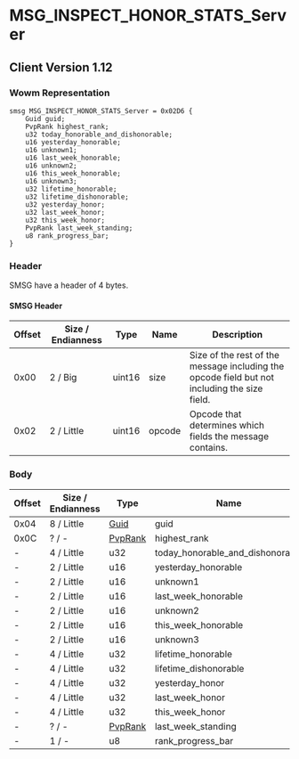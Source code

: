 # MSG_INSPECT_HONOR_STATS_Server
## Client Version 1.12

### Wowm Representation
```rust,ignore
smsg MSG_INSPECT_HONOR_STATS_Server = 0x02D6 {
    Guid guid;
    PvpRank highest_rank;
    u32 today_honorable_and_dishonorable;
    u16 yesterday_honorable;
    u16 unknown1;
    u16 last_week_honorable;
    u16 unknown2;
    u16 this_week_honorable;
    u16 unknown3;
    u32 lifetime_honorable;
    u32 lifetime_dishonorable;
    u32 yesterday_honor;
    u32 last_week_honor;
    u32 this_week_honor;
    PvpRank last_week_standing;
    u8 rank_progress_bar;
}
```
### Header
SMSG have a header of 4 bytes.

#### SMSG Header
| Offset | Size / Endianness | Type   | Name   | Description |
| ------ | ----------------- | ------ | ------ | ----------- |
| 0x00   | 2 / Big           | uint16 | size   | Size of the rest of the message including the opcode field but not including the size field.|
| 0x02   | 2 / Little        | uint16 | opcode | Opcode that determines which fields the message contains.|
### Body
| Offset | Size / Endianness | Type | Name | Description |
| ------ | ----------------- | ---- | ---- | ----------- |
| 0x04 | 8 / Little | [Guid](../spec/packed-guid.md) | guid |  |
| 0x0C | ? / - | [PvpRank](pvprank.md) | highest_rank |  |
| - | 4 / Little | u32 | today_honorable_and_dishonorable |  |
| - | 2 / Little | u16 | yesterday_honorable |  |
| - | 2 / Little | u16 | unknown1 |  |
| - | 2 / Little | u16 | last_week_honorable |  |
| - | 2 / Little | u16 | unknown2 |  |
| - | 2 / Little | u16 | this_week_honorable |  |
| - | 2 / Little | u16 | unknown3 |  |
| - | 4 / Little | u32 | lifetime_honorable |  |
| - | 4 / Little | u32 | lifetime_dishonorable |  |
| - | 4 / Little | u32 | yesterday_honor |  |
| - | 4 / Little | u32 | last_week_honor |  |
| - | 4 / Little | u32 | this_week_honor |  |
| - | ? / - | [PvpRank](pvprank.md) | last_week_standing |  |
| - | 1 / - | u8 | rank_progress_bar |  |
